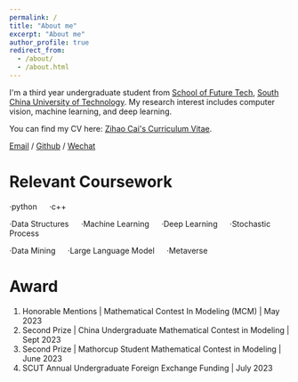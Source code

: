 ```yaml
---
permalink: /
title: "About me"
excerpt: "About me"
author_profile: true
redirect_from: 
  - /about/
  - /about.html
---
```


I'm a third year undergraduate student from [School of Future Tech](http://www2.scut.edu.cn/ft/), [South China University of Technology](https://www.scut.edu.cn/). My research interest includes computer vision,  machine learning, and deep learning.

You can find my CV here: [Zihao Cai's Curriculum Vitae](../assets/Curriculum_Vitae.pdf).

[Email](zihaocai@outlook.com) / [Github](https://github.com/XiaozaoC) / [Wechat](../images/wechat.jpg) 

Relevant Coursework
======
·python &emsp; ·c++

·Data Structures &emsp; ·Machine Learning &emsp; ·Deep Learning &emsp; ·Stochastic Process

·Data Mining &emsp; ·Large Language Model &emsp; ·Metaverse

Award
======
1. Honorable Mentions | Mathematical Contest In Modeling (MCM) | May 2023
1. Second Prize | China Undergraduate Mathematical Contest in Modeling | Sept 2023
1. Second Prize | Mathorcup Student Mathematical Contest in Modeling | June 2023
1. SCUT Annual Undergraduate Foreign Exchange Funding | July 2023





